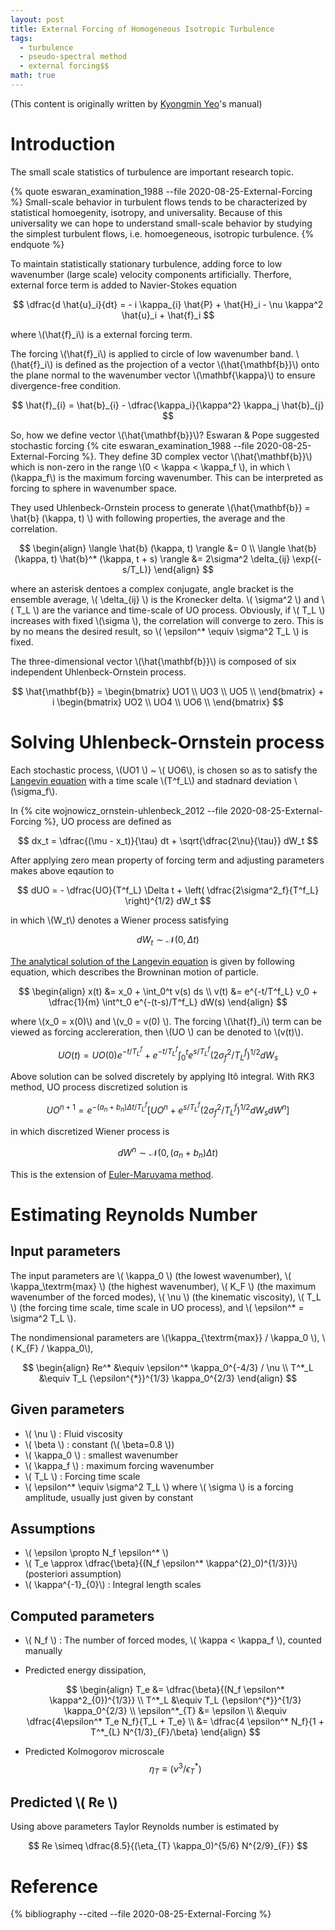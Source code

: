 ```yaml
---
layout: post
title: External Forcing of Homogeneous Isotropic Turbulence
tags:
  - turbulence
  - pseudo-spectral method
  - external forcing$$
math: true
---
```


(This content is originally written by [Kyongmin Yeo](https://scholar.google.com/citations?user=8fMRupoAAAAJ&hl=ko)'s manual)

# Introduction

The small scale statistics of turbulence are important research topic. 

{% quote eswaran_examination_1988 --file 2020-08-25-External-Forcing %}
Small-scale behavior in turbulent flows tends to be characterized by statistical homoegenity, isotropy, and universality. Because of this universality we can hope to
understand small-scale behavior by studying the simplest turbulent flows, i.e. homoegeneous, isotropic turbulence.
{% endquote %} 

To maintain statistically stationary turbulence, adding force to low wavenumber (large scale) velocity components artificially. Therfore, external force term is added to Navier-Stokes equation

$$
  \dfrac{d \hat{u}_i}{dt} = - i \kappa_{i} \hat{P} + \hat{H}_i - \nu \kappa^2 \hat{u}_i + \hat{f}_i
$$

where \\(\hat{f}_i\\) is a external forcing term.

The forcing \\(\hat{f}_i\\) is applied to circle of low wavenumber band. \\(\hat{f}_i\\) is defined as the projection of a vector \\(\hat{\mathbf{b}}\\) onto the plane normal to the wavenumber vector \\(\mathbf{\kappa}\\) to ensure divergence-free condition.

$$
  \hat{f}_{i} = \hat{b}_{i} - \dfrac{\kappa_i}{\kappa^2} \kappa_j \hat{b}_{j}
$$

So, how we define vector \\(\hat{\mathbf{b}}\\)?
Eswaran & Pope suggested stochastic forcing {% cite eswaran_examination_1988 --file 2020-08-25-External-Forcing %}.
They define 3D complex vector \\(\hat{\mathbf{b}}\\) which is non-zero in the range \\(0 < \kappa < \kappa_f \\), in which \\(\kappa_f\\) is the maximum forcing wavenumber. This can be interpreted as forcing to sphere in wavenumber space.

They used Uhlenbeck-Ornstein process to generate \\(\hat{\mathbf{b}} = \hat{b} (\kappa, t) \\) with following properties, the average and the correlation. 

$$
\begin{align}
  \langle \hat{b} (\kappa, t) \rangle &= 0 \\
  \langle \hat{b} (\kappa, t) \hat{b}^* (\kappa, t + s) \rangle &=  2\sigma^2 \delta_{ij} \exp{(-s/T_L)}
\end{align}
$$

where an asterisk dentoes a complex conjugate, angle bracket is the ensemble average, \\( \delta_{ij} \\) is the Kronecker delta. \\( \sigma^2 \\) and \\( T_L \\) are the variance and time-scale of UO process. Obviously, if \\( T_L \\) increases with fixed \\(\sigma \\), the correlation will converge to zero. This is by no means the desired result, so \\( \epsilon^* \equiv \sigma^2 T_L \\) is fixed.

The three-dimensional vector \\(\hat{\mathbf{b}}\\) is composed of six independent Uhlenbeck-Ornstein process.

$$
  \hat{\mathbf{b}} = \begin{bmatrix} UO1 \\ UO3 \\ UO5 \\ \end{bmatrix} + i \begin{bmatrix} UO2 \\ UO4 \\ UO6 \\ \end{bmatrix}
$$

# Solving Uhlenbeck-Ornstein process

Each stochastic process, \\(UO1 \\) ~ \\( UO6\\), is chosen so as to satisfy the [Langevin equation](https://en.wikipedia.org/wiki/Langevin_equation) with a time scale \\(T^f_L\\) and stadnard deviation \\(\sigma_f\\). 

In {% cite wojnowicz_ornstein-uhlenbeck_2012 --file 2020-08-25-External-Forcing %}, UO process are defined as

$$
dx_t = \dfrac{(\mu - x_t)}{\tau} dt + \sqrt{\dfrac{2\nu}{\tau}} dW_t
$$

After applying zero mean property of forcing term and adjusting parameters makes above eqaution to

$$
  dUO = - \dfrac{UO}{T^f_L} \Delta t + \left( \dfrac{2\sigma^2_f}{T^f_L} \right)^{1/2} dW_t
$$

in which \\(W_t\\) denotes a Wiener process satisfying

$$
  dW_t \sim \mathcal{N} (0, \Delta t)
$$

[The analytical solution of the Langevin equation](http://physics.gu.se/~frtbm/joomla/media/mydocs/LennartSjogren/kap6.pdf) is given by following equation, which describes the Browninan motion of particle.

$$
\begin{align}
x(t) &= x_0 + \int_0^t v(s) ds \\
v(t) &= e^{-t/T^f_L} v_0 + \dfrac{1}{m} \int^t_0 e^{-(t-s)/T^f_L} dW(s)
\end{align}
$$

where \\(x_0 = x(0)\\) and \\(v_0 = v(0) \\). The forcing \\(\hat{f}_i\\) term can be viewed as forcing acclereration, then \\(UO \\) can be denoted to \\(v(t)\\).

$$
  UO(t) = UO(0) e^{-t/T^f_L} + e^{-t/T^f_L} \int^t_{0} e^{s/T^f_L} (2\sigma^2_f/T^f_L)^{1/2}dW_s
$$

Above solution can be solved discretely by applying Itô integral. With RK3 method, UO process discretized solution is

$$
  UO^{n+1} = e^{-(a_n+b_n)\Delta t / T^f_L}\left[ UO^{n} + e^{s/T^f_L} (2\sigma^2_f/T^f_L)^{1/2}dW_s dW^n \right]
$$

in which discretized Wiener process is

$$
  dW^n \sim \mathcal{N} (0, (a_n + b_n) \Delta t)
$$

This is the extension of [Euler-Maruyama method](https://en.wikipedia.org/wiki/Euler%E2%80%93Maruyama_method).

# Estimating Reynolds Number

## Input parameters

The input parameters are \\( \kappa_0 \\) (the lowest wavenumber), \\( \kappa_\textrm{max} \\) (the highest wavenumber), \\( K_F \\) (the maximum wavenumber of the forced modes), \\( \nu \\) (the kinematic viscosity), \\( T_L \\) (the forcing time scale, time scale in UO process), and \\( \epsilon^* = \sigma^2 T_L \\).

The nondimensional parameters are \\(\kappa_{\textrm{max}} / \kappa_0 \\), \\( K_{F} / \kappa_0\\),

$$
\begin{align}
Re^* &\equiv \epsilon^* \kappa_0^{-4/3} / \nu \\
T^*_L &\equiv T_L {\epsilon^{*}}^{1/3} \kappa_0^{2/3}
\end{align}
$$

## Given parameters
* \\( \nu \\) : Fluid viscosity
* \\( \beta \\) : constant (\\( \beta=0.8 \\))
* \\( \kappa_0 \\) : smallest wavenumber
* \\( \kappa_f \\) : maximum forcing wavenumber
* \\( T_L \\) : Forcing time scale
* \\( \epsilon^* \equiv \sigma^2 T_L \\) where \\( \sigma \\) is a forcing amplitude, usually just given by constant

## Assumptions
* \\( \\epsilon \propto N_f \epsilon^* \\) 
* \\( T_e \approx \dfrac{\beta}{(N_f \epsilon^* \kappa^{2}_0)^{1/3}}\\) (posteriori assumption)
* \\( \kappa^{-1}_{0}\\) : Integral length scales


## Computed parameters

* \\( N_f \\) : The number of forced modes, \\( \kappa < \kappa_f \\), counted manually
* Predicted energy dissipation, 

  $$
    \begin{align}
      T_e &= \dfrac{\beta}{(N_f \epsilon^* \kappa^2_{0})^{1/3}} \\
      T^*_L &\equiv T_L {\epsilon^{*}}^{1/3} \kappa_0^{2/3} \\
      \epsilon^*_{T} &= \epsilon \\
          &\equiv \dfrac{4\epsilon^* T_e N_f}{T_L + T_e} \\
          &= \dfrac{4 \epsilon^* N_f}{1 + T^*_{L} N^{1/3}_{F}/\beta}
    \end{align}
  $$

* Predicted Kolmogorov microscale
  $$
  \eta_{T} \equiv (\nu^3 / \epsilon^*_T)
  $$

## Predicted \\( Re \\)
Using above parameters Taylor Reynolds number is estimated by 

$$
  Re \simeq \dfrac{8.5}{(\eta_{T} \kappa_0)^{5/6} N^{2/9}_{F}}
$$

# Reference

{% bibliography --cited --file 2020-08-25-External-Forcing %}
